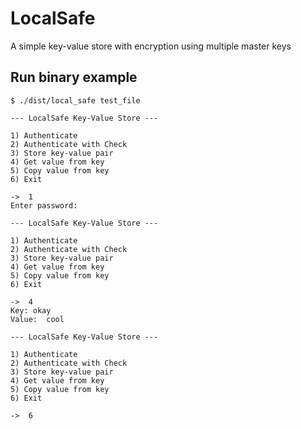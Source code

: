 # LocalSafe 

A simple key-value store with encryption using multiple master keys 

## Run binary example 
```
$ ./dist/local_safe test_file

--- LocalSafe Key-Value Store ---

1) Authenticate
2) Authenticate with Check
3) Store key-value pair
4) Get value from key
5) Copy value from key
6) Exit

->  1
Enter password: 

--- LocalSafe Key-Value Store ---

1) Authenticate
2) Authenticate with Check
3) Store key-value pair
4) Get value from key
5) Copy value from key
6) Exit

->  4
Key: okay
Value:  cool

--- LocalSafe Key-Value Store ---

1) Authenticate
2) Authenticate with Check
3) Store key-value pair
4) Get value from key
5) Copy value from key
6) Exit

->  6  
```
